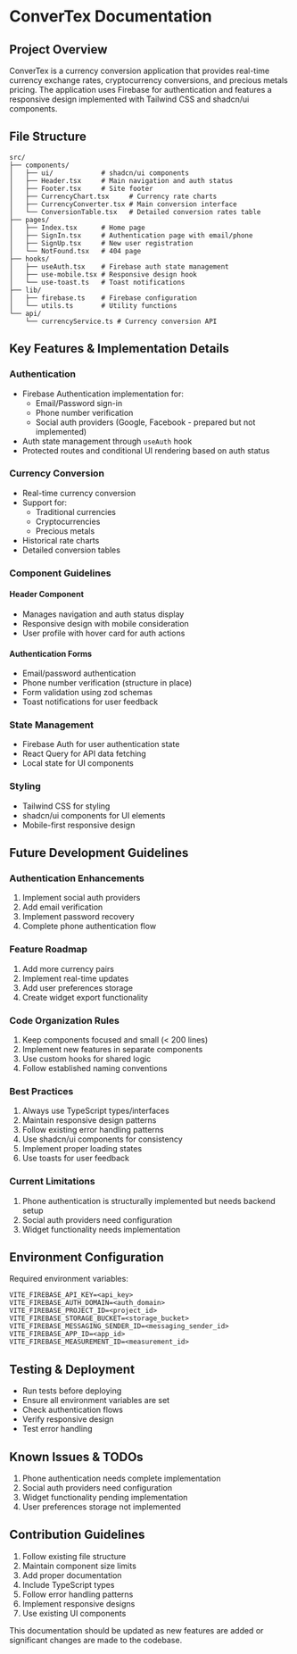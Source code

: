 
# ConverTex Documentation

## Project Overview
ConverTex is a currency conversion application that provides real-time currency exchange rates, cryptocurrency conversions, and precious metals pricing. The application uses Firebase for authentication and features a responsive design implemented with Tailwind CSS and shadcn/ui components.

## File Structure

```
src/
├── components/
│   ├── ui/            # shadcn/ui components
│   ├── Header.tsx     # Main navigation and auth status
│   ├── Footer.tsx     # Site footer
│   ├── CurrencyChart.tsx     # Currency rate charts
│   ├── CurrencyConverter.tsx # Main conversion interface
│   └── ConversionTable.tsx   # Detailed conversion rates table
├── pages/
│   ├── Index.tsx      # Home page
│   ├── SignIn.tsx     # Authentication page with email/phone
│   ├── SignUp.tsx     # New user registration
│   └── NotFound.tsx   # 404 page
├── hooks/
│   ├── useAuth.tsx    # Firebase auth state management
│   ├── use-mobile.tsx # Responsive design hook
│   └── use-toast.ts   # Toast notifications
├── lib/
│   ├── firebase.ts    # Firebase configuration
│   └── utils.ts       # Utility functions
└── api/
    └── currencyService.ts # Currency conversion API
```

## Key Features & Implementation Details

### Authentication
- Firebase Authentication implementation for:
  - Email/Password sign-in
  - Phone number verification
  - Social auth providers (Google, Facebook - prepared but not implemented)
- Auth state management through `useAuth` hook
- Protected routes and conditional UI rendering based on auth status

### Currency Conversion
- Real-time currency conversion
- Support for:
  - Traditional currencies
  - Cryptocurrencies
  - Precious metals
- Historical rate charts
- Detailed conversion tables

### Component Guidelines

#### Header Component
- Manages navigation and auth status display
- Responsive design with mobile consideration
- User profile with hover card for auth actions

#### Authentication Forms
- Email/password authentication
- Phone number verification (structure in place)
- Form validation using zod schemas
- Toast notifications for user feedback

### State Management
- Firebase Auth for user authentication state
- React Query for API data fetching
- Local state for UI components

### Styling
- Tailwind CSS for styling
- shadcn/ui components for UI elements
- Mobile-first responsive design

## Future Development Guidelines

### Authentication Enhancements
1. Implement social auth providers
2. Add email verification
3. Implement password recovery
4. Complete phone authentication flow

### Feature Roadmap
1. Add more currency pairs
2. Implement real-time updates
3. Add user preferences storage
4. Create widget export functionality

### Code Organization Rules
1. Keep components focused and small (< 200 lines)
2. Implement new features in separate components
3. Use custom hooks for shared logic
4. Follow established naming conventions

### Best Practices
1. Always use TypeScript types/interfaces
2. Maintain responsive design patterns
3. Follow existing error handling patterns
4. Use shadcn/ui components for consistency
5. Implement proper loading states
6. Use toasts for user feedback

### Current Limitations
1. Phone authentication is structurally implemented but needs backend setup
2. Social auth providers need configuration
3. Widget functionality needs implementation

## Environment Configuration
Required environment variables:
```
VITE_FIREBASE_API_KEY=<api_key>
VITE_FIREBASE_AUTH_DOMAIN=<auth_domain>
VITE_FIREBASE_PROJECT_ID=<project_id>
VITE_FIREBASE_STORAGE_BUCKET=<storage_bucket>
VITE_FIREBASE_MESSAGING_SENDER_ID=<messaging_sender_id>
VITE_FIREBASE_APP_ID=<app_id>
VITE_FIREBASE_MEASUREMENT_ID=<measurement_id>
```

## Testing & Deployment
- Run tests before deploying
- Ensure all environment variables are set
- Check authentication flows
- Verify responsive design
- Test error handling

## Known Issues & TODOs
1. Phone authentication needs complete implementation
2. Social auth providers need configuration
3. Widget functionality pending implementation
4. User preferences storage not implemented

## Contribution Guidelines
1. Follow existing file structure
2. Maintain component size limits
3. Add proper documentation
4. Include TypeScript types
5. Follow error handling patterns
6. Implement responsive designs
7. Use existing UI components

This documentation should be updated as new features are added or significant changes are made to the codebase.
